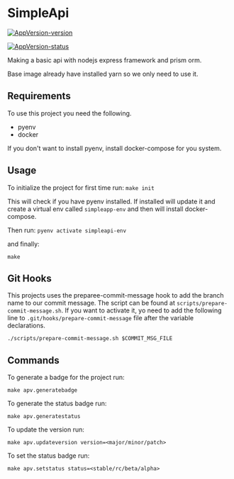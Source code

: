 # SimpleApi

[![AppVersion-version](https://img.shields.io/badge/AppVersion-1.0.0-brightgreen.svg?style=flat)](https://github.com/delvedor/appversion?#version)

[![AppVersion-status](https://img.shields.io/badge/Status-beta-brightgreen.svg?style=flat)](https://github.com/delvedor/appversion?#status)

Making a basic api with nodejs express framework and prism orm.

Base image already have installed yarn so we only need to use it.

## Requirements

To use this project you need the following.

- pyenv
- docker

If you don't want to install pyenv, install docker-compose for you system.

## Usage

To initialize the project for first time run:
`make init`

This will check if you have pyenv installed. If installed will update it and
create a virtual env called `simpleapp-env` and then will install docker-compose.

Then run:
`pyenv activate simpleapi-env`

and finally:

`make`

## Git Hooks

This projects uses the preparee-commit-message hook to add the branch name to our commit
message. The script can be found at `scripts/prepare-commit-message.sh`. If you want to activate it, yo need to add the following line to `.git/hooks/prepare-commit-message` file after the variable declarations.

`./scripts/prepare-commit-message.sh $COMMIT_MSG_FILE`

## Commands

To generate a badge for the project run:

`make apv.generatebadge`

To generate the status badge run:

`make apv.generatestatus`

To update the version run:

`make apv.updateversion version=<major/minor/patch>`

To set the status badge run:

`make apv.setstatus status=<stable/rc/beta/alpha>`
